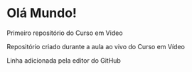# Olá Mundo!
Primeiro repositório do Curso em Video

Repositório criado durante a aula ao vivo do Curso em Vídeo

Linha adicionada pela editor do GitHub
